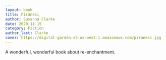 ```yaml
---
layout: book
title: Piranesi
author: Susanna Clarke
date: 2020-11-15
category: Fiction
author_last: Clarke
cover: https://digital-garden.s3-us-west-1.amazonaws.com/piranesi.jpg
---
```

A wonderful, wonderful book about re-enchantment.